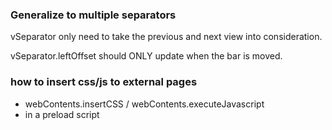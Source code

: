### Generalize to multiple separators

vSeparator only need to take the previous and next view into consideration.

vSeparator.leftOffset should ONLY update when the bar is moved.

### how to insert css/js to external pages

- webContents.insertCSS / webContents.executeJavascript
- in a preload script
